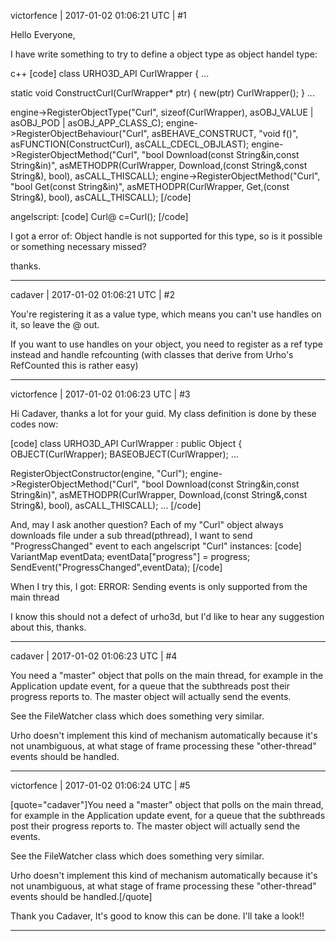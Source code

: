 victorfence | 2017-01-02 01:06:21 UTC | #1

Hello Everyone,

I have write something to try to define a object type as object handel type:

c++
[code]
class URHO3D_API CurlWrapper {
...

static void ConstructCurl(CurlWrapper* ptr) {
    new(ptr) CurlWrapper();
}
...

engine->RegisterObjectType("Curl", sizeof(CurlWrapper), asOBJ_VALUE | asOBJ_POD | asOBJ_APP_CLASS_C);
engine->RegisterObjectBehaviour("Curl", asBEHAVE_CONSTRUCT, "void f()", asFUNCTION(ConstructCurl), asCALL_CDECL_OBJLAST);
engine->RegisterObjectMethod("Curl", "bool Download(const String&in,const String&in)", asMETHODPR(CurlWrapper, Download,(const String&,const String&), bool), asCALL_THISCALL);
engine->RegisterObjectMethod("Curl", "bool Get(const String&in)", asMETHODPR(CurlWrapper, Get,(const String&), bool), asCALL_THISCALL);
[/code]

angelscript:
[code]
Curl@ c=Curl();
[/code]

I got a error of: Object handle is not supported for this type, so is it possible or something necessary missed?

thanks.

-------------------------

cadaver | 2017-01-02 01:06:21 UTC | #2

You're registering it as a value type, which means you can't use handles on it, so leave the @ out.

If you want to use handles on your object, you need to register as a ref type instead and handle refcounting (with classes that derive from Urho's RefCounted this is rather easy)

-------------------------

victorfence | 2017-01-02 01:06:23 UTC | #3

Hi Cadaver, thanks a lot for your guid. My class definition is done by these codes now:

[code]
class URHO3D_API CurlWrapper : public Object {
  OBJECT(CurlWrapper);
  BASEOBJECT(CurlWrapper);
...

RegisterObjectConstructor<CurlWrapper>(engine, "Curl");
engine->RegisterObjectMethod("Curl", "bool Download(const String&in,const String&in)",
        asMETHODPR(CurlWrapper, Download,(const String&,const String&), bool), asCALL_THISCALL);
...
[/code]

And, may I ask another question?
Each of my "Curl" object always downloads file under a sub thread(pthread), I want to send "ProgressChanged" event to each angelscript "Curl" instances:
[code]
VariantMap eventData;
eventData["progress"] = progress;
SendEvent("ProgressChanged",eventData);
[/code]

When I try this, I got:
ERROR: Sending events is only supported from the main thread

I know this should not a defect of urho3d, but I'd like to hear any suggestion about this, thanks.

-------------------------

cadaver | 2017-01-02 01:06:23 UTC | #4

You need a "master" object that polls on the main thread, for example in the Application update event, for a queue that the subthreads post their progress reports to. The master object will actually send the events. 

See the FileWatcher class which does something very similar.

Urho doesn't implement this kind of mechanism automatically because it's not unambiguous, at what stage of frame processing these "other-thread" events should be handled.

-------------------------

victorfence | 2017-01-02 01:06:24 UTC | #5

[quote="cadaver"]You need a "master" object that polls on the main thread, for example in the Application update event, for a queue that the subthreads post their progress reports to. The master object will actually send the events. 

See the FileWatcher class which does something very similar.

Urho doesn't implement this kind of mechanism automatically because it's not unambiguous, at what stage of frame processing these "other-thread" events should be handled.[/quote]

Thank you Cadaver, It's good to know this can be done. I'll take a look!!

-------------------------

